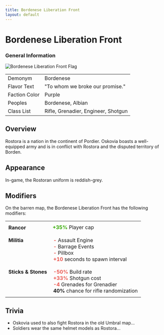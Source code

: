 ```yaml
---
title: Bordenese Liberation Front
layout: default
---
```


<div class="main-content">
  <h1>Bordenese Liberation Front</h1>

  <div class="infobox">
    <h3>General Information</h3>
    <img src="/images/BLF_Flag.png" alt="Bordenese Liberation Front Flag" />
    <table>
      <tr>
        <td>Demonym</td>
        <td>Bordenese</td>
      </tr>
      <tr>
        <td>Flavor Text</td>
        <td>"To whom we broke our promise."</td>
      </tr>
      <tr>
        <td>Faction Color</td>
        <td>Purple</td>
      </tr>
      <tr>
        <td>Peoples</td>
        <td>Bordenese, Albian</td>
      </tr>
      <tr>
        <td>Class List</td>
        <td>Rifle, Grenadier, Engineer, Shotgun</td>
      </tr>
    </table>
  </div>

  <div class="section">
    <h2>Overview</h2>
    <p>
      Rostora is a nation in the continent of Pordier. Oskovia boasts a well-equipped army and is in
      conflict with Rostora and the disputed territory of Borden.
    </p>
  </div>

  <div class="section">
    <h2>Appearance</h2>
    <p>In-game, the Rostoran uniform is reddish-grey.</p>
  </div>

  <div class="section">
    <h2>Modifiers</h2>
    <p>On the barren map, the Bordenese Liberation Front has the following modifiers:</p>
    <table style="border-collapse: collapse">
      <tr style="padding: 10px 0">
        <td style="vertical-align: top; padding: 10px">
          <strong>Rancor</strong>
        </td>
        <td>
          <strong><span style="color: #34aa01">+35%</span></strong>
          Player cap
        </td>
      </tr>
      <tr style="padding: 10px 0">
        <td style="vertical-align: top; padding: 10px">
          <strong>Militia</strong>
        </td>
        <td style="vertical-align: top; padding: 10px">
          <strong><span style="color: #ea574f">-</span></strong>
          Assault Engine<br />
          <strong><span style="color: #ea574f">-</span></strong>
          Barrage Events<br />
          <strong><span style="color: #ea574f">-</span></strong>
          Pillbox<br />
          <strong><span style="color: #ea574f">+10</span></strong>
          seconds to spawn interval<br />
        </td>
      </tr>
      <tr style="padding: 10px 0">
        <td style="vertical-align: top; padding: 10px">
          <strong>Sticks & Stones</strong>
        </td>
        <td style="vertical-align: top; padding: 10px">
          <strong><span style="color: #ea574f">-50%</span></strong>
          Build rate<br />
          <strong><span style="color: #ea574f">+33%</span></strong>
          Shotgun cost<br />
          <strong><span style="color: #ea574f">-4</span></strong>
          Grenades for Grenadier<br />
          <strong><span>40%</span></strong>
          chance for rifle randomization<br />
        </td>
      </tr>
    </table>
  </div>

  <div class="section">
    <h2>Trivia</h2>
    <ul>
      <li>Oskovia used to also fight Rostora in the old Umbral map...</li>
      <li>Soldiers wear the same helmet models as Rostora...</li>
    </ul>
  </div>
</div>
